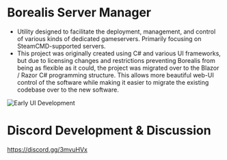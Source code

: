 # Borealis Server Manager #
* Utility designed to facilitate the deployment, management, and control of various kinds of dedicated gameservers.  Primarily focusing on SteamCMD-supported servers.
* This project was originally created using C# and various UI frameworks, but due to licensing changes and restrictions preventing Borealis from being as flexible as it could, the project was migrated over to the Blazor / Razor C# programming structure.  This allows more beautiful web-UI control of the software while making it easier to migrate the existing codebase over to the new software.

![Early UI Development](https://media.discordapp.net/attachments/276981822343086081/789319037251092500/unknown.png?width=1101&height=702)

# Discord Development & Discussion #
https://discord.gg/3mvuHVx
